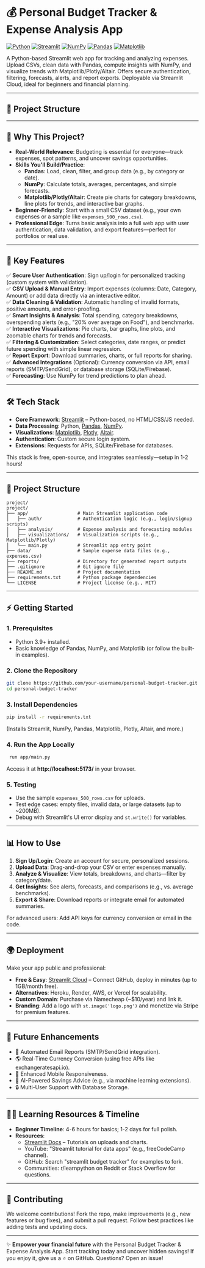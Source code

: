 # 💰 Personal Budget Tracker & Expense Analysis App

[![Python](https://img.shields.io/badge/Python-3.9%2B-blue?logo=python)](https://www.python.org/)
[![Streamlit](https://img.shields.io/badge/Streamlit-Framework-red?logo=streamlit)](https://streamlit.io/)
[![NumPy](https://img.shields.io/badge/NumPy-Data%20Analysis-yellow?logo=numpy)](https://numpy.org/)
[![Pandas](https://img.shields.io/badge/Pandas-Data%20Manipulation-green?logo=pandas)](https://pandas.pydata.org/)
[![Matplotlib](https://img.shields.io/badge/Matplotlib-Visualization-orange?logo=matplotlib)](https://matplotlib.org/)


A Python-based Streamlit web app for tracking and analyzing expenses. Upload CSVs, clean data with Pandas, compute insights with NumPy, and visualize trends with Matplotlib/Plotly/Altair. Offers secure authentication, filtering, forecasts, alerts, and report exports. Deployable via Streamlit Cloud, ideal for beginners and financial planning.

---

## 📂 Project Structure


---

## 🌟 Why This Project?

- **Real-World Relevance**: Budgeting is essential for everyone—track expenses, spot patterns, and uncover savings opportunities.
- **Skills You'll Build/Practice**:
  - **Pandas**: Load, clean, filter, and group data (e.g., by category or date).
  - **NumPy**: Calculate totals, averages, percentages, and simple forecasts.
  - **Matplotlib/Plotly/Altair**: Create pie charts for category breakdowns, line plots for trends, and interactive bar graphs.
- **Beginner-Friendly**: Start with a small CSV dataset (e.g., your own expenses or a sample like `expenses_500_rows.csv`).
- **Professional Edge**: Turns basic analysis into a full web app with user authentication, data validation, and export features—perfect for portfolios or real use.

---

## 🚀 Key Features

✅ **Secure User Authentication**: Sign up/login for personalized tracking (custom system with validation).  
✅ **CSV Upload & Manual Entry**: Import expenses (columns: Date, Category, Amount) or add data directly via an interactive editor.  
✅ **Data Cleaning & Validation**: Automatic handling of invalid formats, positive amounts, and error-proofing.  
✅ **Smart Insights & Analysis**: Total spending, category breakdowns, overspending alerts (e.g., "20% over average on Food"), and benchmarks.  
✅ **Interactive Visualizations**: Pie charts, bar graphs, line plots, and zoomable charts for trends and forecasts.  
✅ **Filtering & Customization**: Select categories, date ranges, or predict future spending with simple linear regression.  
✅ **Report Export**: Download summaries, charts, or full reports for sharing.  
✅ **Advanced Integrations** (Optional): Currency conversion via API, email reports (SMTP/SendGrid), or database storage (SQLite/Firebase).  
✅ **Forecasting**: Use NumPy for trend predictions to plan ahead.

---

## 🛠️ Tech Stack

- **Core Framework**: [Streamlit](https://streamlit.io/) – Python-based, no HTML/CSS/JS needed.
- **Data Processing**: Python, [Pandas](https://pandas.pydata.org/), [NumPy](https://numpy.org/).
- **Visualizations**: [Matplotlib](https://matplotlib.org/), [Plotly](https://plotly.com/), [Altair](https://altair-viz.github.io/).
- **Authentication**: Custom secure login system.
- **Extensions**: Requests for APIs, SQLite/Firebase for databases.

This stack is free, open-source, and integrates seamlessly—setup in 1-2 hours!

---

## 📂 Project Structure

```
project/
project/
├── app/                  # Main Streamlit application code
│   ├── auth/             # Authentication logic (e.g., login/signup scripts)
│   ├── analysis/         # Expense analysis and forecasting modules
│   ├── visualizations/   # Visualization scripts (e.g., Matplotlib/Plotly)
│   └── main.py           # Streamlit app entry point
├── data/                 # Sample expense data files (e.g., expenses.csv)
├── reports/              # Directory for generated report outputs
├── .gitignore            # Git ignore file
├── README.md             # Project documentation
├── requirements.txt      # Python package dependencies
└── LICENSE               # Project license (e.g., MIT)
```

---

## ⚡ Getting Started

### 1. Prerequisites
- Python 3.9+ installed.
- Basic knowledge of Pandas, NumPy, and Matplotlib (or follow the built-in examples).

### 2. Clone the Repository
```bash
git clone https://github.com/your-username/personal-budget-tracker.git
cd personal-budget-tracker
```

### 3. Install Dependencies
```bash
pip install -r requirements.txt
```
(Installs Streamlit, NumPy, Pandas, Matplotlib, Plotly, Altair, and more.)

### 4. Run the App Locally
```bash
 run app/main.py
```
Access it at **http://localhost:5173/** in your browser.

### 5. Testing
- Use the sample `expenses_500_rows.csv` for uploads.
- Test edge cases: empty files, invalid data, or large datasets (up to ~200MB).
- Debug with Streamlit's UI error display and `st.write()` for variables.

---

## 📊 How to Use

1. **Sign Up/Login**: Create an account for secure, personalized sessions.
2. **Upload Data**: Drag-and-drop your CSV or enter expenses manually.
3. **Analyze & Visualize**: View totals, breakdowns, and charts—filter by category/date.
4. **Get Insights**: See alerts, forecasts, and comparisons (e.g., vs. average benchmarks).
5. **Export & Share**: Download reports or integrate email for automated summaries.

For advanced users: Add API keys for currency conversion or email in the code.

---

## 🌍 Deployment

Make your app public and professional:

- **Free & Easy**: [Streamlit Cloud](https://streamlit.io/cloud) – Connect GitHub, deploy in minutes (up to 1GB/month free).
- **Alternatives**: Heroku, Render, AWS, or Vercel for scalability.
- **Custom Domain**: Purchase via Namecheap (~$10/year) and link it.
- **Branding**: Add a logo with `st.image('logo.png')` and monetize via Stripe for premium features.

---

## 🔮 Future Enhancements

- 📧 Automated Email Reports (SMTP/SendGrid integration).
- 🌎 Real-Time Currency Conversion (using free APIs like exchangeratesapi.io).
- 📱 Enhanced Mobile Responsiveness.
- 🤖 AI-Powered Savings Advice (e.g., via machine learning extensions).
- 🔒 Multi-User Support with Database Storage.

---

## 🧑‍💻 Learning Resources & Timeline

- **Beginner Timeline**: 4-6 hours for basics; 1-2 days for full polish.
- **Resources**:
  - [Streamlit Docs](https://streamlit.io/) – Tutorials on uploads and charts.
  - YouTube: "Streamlit tutorial for data apps" (e.g., freeCodeCamp channel).
  - GitHub: Search "streamlit budget tracker" for examples to fork.
  - Communities: r/learnpython on Reddit or Stack Overflow for questions.

---

## 🙌 Contributing

We welcome contributions! Fork the repo, make improvements (e.g., new features or bug fixes), and submit a pull request. Follow best practices like adding tests and updating docs.

---

✨ **Empower your financial future** with the Personal Budget Tracker & Expense Analysis App. Start tracking today and uncover hidden savings! If you enjoy it, give us a ⭐ on GitHub. Questions? Open an issue!

